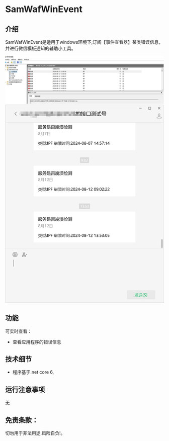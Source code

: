﻿# SamWafWinEvent

## 介绍
SamWafWinEvent是适用于windows环境下,订阅【事件查看器】某类错误信息，并进行微信模板通知的辅助小工具。
 

![应用错误信息](img/event1.png)
![微信通知](img/event2.png)
## 功能
可实时查看：
- 查看应用程序的错误信息 

## 技术细节
- 程序基于.net core 6, 

## 运行注意事项

无

## 免责条款：

切勿用于非法用途,风险自负!。
